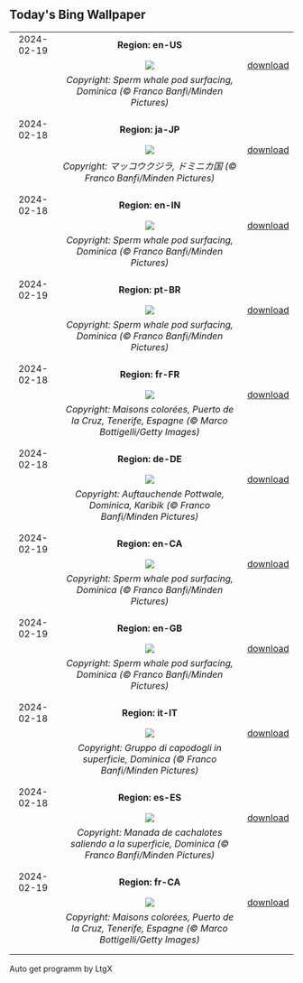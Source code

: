 ## Today's Bing Wallpaper
|      |      |      |
| :----: | :----: | :----: |
|2024-02-19|**Region: en-US**||
||![](https://www.bing.com/th?id=OHR.DominicaWhales_EN-US7918259144_UHD.jpg&pid=hp&w=1152&h=648&rs=1&c=4)| [download](https://www.bing.com/th?id=OHR.DominicaWhales_EN-US7918259144_UHD.jpg)|
||*Copyright: Sperm whale pod surfacing, Dominica (© Franco Banfi/Minden Pictures)*
||
|||
|2024-02-18|**Region: ja-JP**||
||![](https://www.bing.com/th?id=OHR.DominicaWhales_JA-JP8354635905_UHD.jpg&pid=hp&w=1152&h=648&rs=1&c=4)| [download](https://www.bing.com/th?id=OHR.DominicaWhales_JA-JP8354635905_UHD.jpg)|
||*Copyright: マッコウクジラ, ドミニカ国 (© Franco Banfi/Minden Pictures)*
||
|||
|2024-02-18|**Region: en-IN**||
||![](https://www.bing.com/th?id=OHR.DominicaWhales_EN-IN1231273818_UHD.jpg&pid=hp&w=1152&h=648&rs=1&c=4)| [download](https://www.bing.com/th?id=OHR.DominicaWhales_EN-IN1231273818_UHD.jpg)|
||*Copyright: Sperm whale pod surfacing, Dominica (© Franco Banfi/Minden Pictures)*
||
|||
|2024-02-19|**Region: pt-BR**||
||![](https://www.bing.com/th?id=OHR.DominicaWhales_PT-BR4985904903_UHD.jpg&pid=hp&w=1152&h=648&rs=1&c=4)| [download](https://www.bing.com/th?id=OHR.DominicaWhales_PT-BR4985904903_UHD.jpg)|
||*Copyright: Sperm whale pod surfacing, Dominica (© Franco Banfi/Minden Pictures)*
||
|||
|2024-02-18|**Region: fr-FR**||
||![](https://www.bing.com/th?id=OHR.CarnavalTenerife_FR-FR6743804203_UHD.jpg&pid=hp&w=1152&h=648&rs=1&c=4)| [download](https://www.bing.com/th?id=OHR.CarnavalTenerife_FR-FR6743804203_UHD.jpg)|
||*Copyright: Maisons colorées, Puerto de la Cruz, Tenerife, Espagne (© Marco Bottigelli/Getty Images)*
||
|||
|2024-02-18|**Region: de-DE**||
||![](https://www.bing.com/th?id=OHR.DominicaWhales_DE-DE9056542872_UHD.jpg&pid=hp&w=1152&h=648&rs=1&c=4)| [download](https://www.bing.com/th?id=OHR.DominicaWhales_DE-DE9056542872_UHD.jpg)|
||*Copyright: Auftauchende Pottwale, Dominica, Karibik (© Franco Banfi/Minden Pictures)*
||
|||
|2024-02-19|**Region: en-CA**||
||![](https://www.bing.com/th?id=OHR.DominicaWhales_EN-CA6901378196_UHD.jpg&pid=hp&w=1152&h=648&rs=1&c=4)| [download](https://www.bing.com/th?id=OHR.DominicaWhales_EN-CA6901378196_UHD.jpg)|
||*Copyright: Sperm whale pod surfacing, Dominica (© Franco Banfi/Minden Pictures)*
||
|||
|2024-02-19|**Region: en-GB**||
||![](https://www.bing.com/th?id=OHR.DominicaWhales_EN-GB4669286045_UHD.jpg&pid=hp&w=1152&h=648&rs=1&c=4)| [download](https://www.bing.com/th?id=OHR.DominicaWhales_EN-GB4669286045_UHD.jpg)|
||*Copyright: Sperm whale pod surfacing, Dominica (© Franco Banfi/Minden Pictures)*
||
|||
|2024-02-18|**Region: it-IT**||
||![](https://www.bing.com/th?id=OHR.DominicaWhales_IT-IT8820553852_UHD.jpg&pid=hp&w=1152&h=648&rs=1&c=4)| [download](https://www.bing.com/th?id=OHR.DominicaWhales_IT-IT8820553852_UHD.jpg)|
||*Copyright: Gruppo di capodogli in superficie, Dominica (© Franco Banfi/Minden Pictures)*
||
|||
|2024-02-18|**Region: es-ES**||
||![](https://www.bing.com/th?id=OHR.DominicaWhales_ES-ES1609036579_UHD.jpg&pid=hp&w=1152&h=648&rs=1&c=4)| [download](https://www.bing.com/th?id=OHR.DominicaWhales_ES-ES1609036579_UHD.jpg)|
||*Copyright: Manada de cachalotes saliendo a la superficie, Dominica (© Franco Banfi/Minden Pictures)*
||
|||
|2024-02-19|**Region: fr-CA**||
||![](https://www.bing.com/th?id=OHR.CarnavalTenerife_FR-CA9707802936_UHD.jpg&pid=hp&w=1152&h=648&rs=1&c=4)| [download](https://www.bing.com/th?id=OHR.CarnavalTenerife_FR-CA9707802936_UHD.jpg)|
||*Copyright: Maisons colorées, Puerto de la Cruz, Tenerife, Espagne (© Marco Bottigelli/Getty Images)*
||
|||

Auto get programm by LtgX
